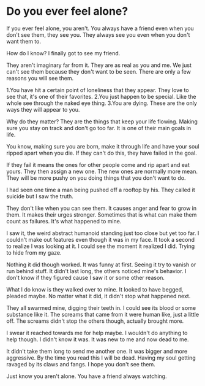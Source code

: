 # Do you ever feel alone?
If you ever feel alone, you aren't. You always have a friend even when you don't see them, they see you. They always see you even when you don't want them to.

How do I know? I finally got to see my friend. 

They aren't imaginary far from it. They are as real as you and me. We just can't see them because they don't want to be seen. There are only a few reasons you will see them.

1.You have hit a certain point of loneliness that they appear. They love to see that, it's one of their favorites.
2.You just happen to be special. Like the whole see through the naked eye thing.
3.You are dying.
These are the only ways they will appear to you. 

Why do they matter? They are the things that keep your life flowing. Making sure you stay on track and don't go too far. It is one of their main goals in life.

You know, making sure you are born, make it through life and have your soul ripped apart when you die. If they can't do this, they have failed in the goal.

If they fail it means the ones for other people come and rip apart and eat yours. They then assign a new one. The new ones are normally more mean. They will be more pushy on you doing things that you don't want to do.

I had seen one time a man being pushed off a rooftop by his. They called it suicide but I saw the truth. 

They don't like when you can see them. It causes anger and fear to grow in them. It makes their urges stronger. Sometimes that is what can make them count as failures. It's what happened to mine.

I saw it, the weird abstract humanoid standing just too close but yet too far. I couldn't make out features even though it was in my face. It took a second to realize I was looking at it. I could see the moment it realized I did. Trying to hide from my gaze. 

Nothing it did though worked. It was funny at first. Seeing it try to vanish or run behind stuff. It didn't last long, the others noticed mine's behavior. I don't know if they figured cause I saw it or some other reason.

What I do know is they walked over to mine. It looked to have begged, pleaded maybe. No matter what it did, it didn't stop what happened next.

They all swarmed mine, digging their teeth in. I could see its blood or some substance like it. The screams that came from it were human like, just a little off. The screams didn't stop the others though, actually brought more.

I swear it reached towards me for help maybe. I wouldn't do anything to help though. I didn't know it was. It was new to me and now dead to me. 

It didn't take them long to send me another one. It was bigger and more aggressive. By the time you read this I will be dead. Having my soul getting ravaged by its claws and fangs. I hope you don't see them.

Just know you aren't alone. You have a friend always watching.

